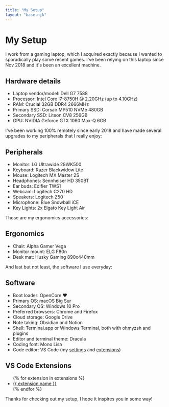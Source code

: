 ```yaml
---
title: "My Setup"
layout: "base.njk"
---
```


# My Setup

I work from a gaming laptop, which I acquired exactly because I wanted to sporadically play some recent games. I've been relying on this laptop since Nov 2018 and it's been an excellent machine.

<div class="my-10">
  <h2>Hardware details</h2>

  <ul class="list-disc ml-8">
    <li>Laptop vendor/model: Dell G7 7588</li>
    <li>Processor: Intel Core i7-8750H @ 2.20GHz (up to 4.10GHz)</li>
    <li>RAM: Crucial 32GB DDR4 2666MHz</li>
    <li>Primary SSD: Corsair MP510 NVMe 480GB</li>
    <li>Secondary SSD: Liteon CV8 256GB</li>
    <li>GPU: NVIDIA Geforce GTX 1060 Max-Q 6GB</li>
  </ul>
</div>

I've been working 100% remotely since early 2018 and have made several upgrades to my peripherals that I really enjoy:

<div class="my-10">
  <h2>Peripherals</h2>

  <ul>
    <li>Monitor: LG Ultrawide 29WK500</li>
    <li>Keyboard: Razer Blackwidow Lite</li>
    <li>Mouse: Logitech MX Master 2S</li>
    <li>Headphones: Sennheiser HD 350BT</li>
    <li>Ear buds: Edifier TWS1</li>
    <li>Webcam: Logitech C270 HD</li>
    <li>Speakers: Logitech Z50</li>
    <li>Microphone: Blue Snowball iCE</li>
    <li>Key Lights: 2x Elgato Key Light Air</li>
  </ul>
</div>

Those are my ergonomics accessories:

<div class="my-10">
  <h2>Ergonomics</h2>

  <ul>
    <li>Chair: Alpha Gamer Vega</li>
    <li>Monitor mount: ELG F80n</li>
    <li>Desk mat: Husky Gaming 890x440mm</li>
  </ul>
</div>

And last but not least, the software I use everyday:

<div class="my-10">
  <h2>Software</h2>

  <ul>
    <li>Boot loader: OpenCore ❤️</li>
    <li>Primary OS: macOS Big Sur</li>
    <li>Secondary OS: Windows 10 Pro</li>
    <li>Preferred browsers: Chrome and Firefox</li>
    <li>Cloud storage: Google Drive</li>
    <li>Note taking: Obsidian and Notion</li>
    <li>Shell: Terminal.app or Windows Terminal, both with ohmyzsh and plugins</li>
    <li>Editor and terminal theme: Dracula</li>
    <li>Coding font: Mono Lisa</li>
    <li>Code editor: VS Code (my <a href="https://gist.github.com/fmoliveira/8bbbbecc8cbb35a0da3e66b52522318e#file-settings-json" target="_blank" rel="noopener noreferrer">settings</a> and <a href="https://gist.github.com/fmoliveira/8bbbbecc8cbb35a0da3e66b52522318e#file-extensions-json" target="_blank" rel="noopener noreferrer">extensions</a>)</li>
  </ul>
</div>

<div class="my-10">
  <h2>VS Code Extensions</h2>

  <ul>
    {% for extension in extensions %}
  <li><a href="{{ extension.url }}" target="_blank" rel="noopener noreferrer">{{ extension.name }}</a></li>
    {% endfor %}
  </ul>
</div>

<p>Thanks for checking out my setup, I hope it inspires you in some way!</p>
